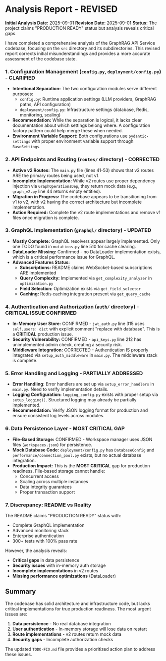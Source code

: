# Analysis Report - REVISED

**Initial Analysis Date:** 2025-09-01
**Revision Date:** 2025-09-01
**Status:** The project claims "PRODUCTION READY" status but analysis reveals critical gaps

I have completed a comprehensive analysis of the GraphRAG API Service codebase, focusing on the `src` directory and its subdirectories. This revised report corrects initial misunderstandings and provides a more accurate assessment of the codebase state.

### 1. **Configuration Management (`config.py`, `deployment/config.py`)** - CLARIFIED

*   **Intentional Separation:** The two configuration modules serve different purposes:
    - `config.py`: Runtime application settings (LLM providers, GraphRAG paths, API configuration)
    - `deployment/config.py`: Infrastructure settings (database, Redis, monitoring, scaling)
*   **Recommendation:** While the separation is logical, it lacks clear documentation about which settings belong where. A configuration factory pattern could help merge these when needed.
*   **Environment Variable Support:** Both configurations use `pydantic-settings` with proper environment variable support through `BaseSettings`.

### 2. **API Endpoints and Routing (`routes/` directory)** - CORRECTED

*   **Active v2 Routes:** The `main.py` file (lines 41-53) shows that v2 routes ARE the primary routes being used, not v1.
*   **Incomplete Implementation:** While v2 routes use proper dependency injection via `GraphOperationsDep`, they return mock data (e.g., `graph_v2.py` line 44 returns empty entities).
*   **Migration in Progress:** The codebase appears to be transitioning from v1 to v2, with v2 having the correct architecture but incomplete implementation.
*   **Action Required:** Complete the v2 route implementations and remove v1 files once migration is complete.

### 3. **GraphQL Implementation (`graphql/` directory)** - UPDATED

*   **Mostly Complete:** GraphQL resolvers appear largely implemented. Only one TODO found in `mutations.py` line 510 for cache clearing.
*   **DataLoader Missing:** Confirmed - no DataLoader implementation exists, which is a critical performance issue for GraphQL.
*   **Advanced Features Status:**
    - **Subscriptions:** README claims WebSocket-based subscriptions ARE implemented
    - **Query Complexity:** Implemented via `get_complexity_analyzer` in `optimization.py`
    - **Field Selection:** Optimization exists via `get_field_selector`
    - **Caching:** Redis caching integration present via `get_query_cache`

### 4. **Authentication and Authorization (`auth/` directory)** - CRITICAL ISSUE CONFIRMED

*   **In-Memory User Store:** CONFIRMED - `jwt_auth.py` line 315 uses `self.users: dict` with explicit comment "replace with database". This is a **CRITICAL** production issue.
*   **Security Vulnerability:** CONFIRMED - `api_keys.py` line 212 has unimplemented admin check, creating a security risk.
*   **Middleware Integration:** CORRECTED - Authentication IS properly integrated via `setup_auth_middleware` in `main.py`. The middleware stack is complete.

### 5. **Error Handling and Logging** - PARTIALLY ADDRESSED

*   **Error Handling:** Error handlers are set up via `setup_error_handlers` in `main.py`. Need to verify implementation details.
*   **Logging Configuration:** `logging_config.py` exists with proper setup via `setup_logging()`. Structured logging may already be partially implemented.
*   **Recommendation:** Verify JSON logging format for production and ensure consistent log levels across modules.

### 6. **Data Persistence Layer** - MOST CRITICAL GAP

*   **File-Based Storage:** CONFIRMED - Workspace manager uses JSON files (`workspaces.json`) for persistence.
*   **Mock Database Code:** `deployment/config.py` has `DatabaseConfig` and `performance/connection_pool.py` exists, but no actual database integration.
*   **Production Impact:** This is the **MOST CRITICAL** gap for production readiness. File-based storage cannot handle:
    - Concurrent access
    - Scaling across multiple instances
    - Data integrity guarantees
    - Proper transaction support

### 7. **Discrepancy: README vs Reality**

The README claims "PRODUCTION READY" status with:
- Complete GraphQL implementation
- Advanced monitoring stack
- Enterprise authentication
- 300+ tests with 100% pass rate

However, the analysis reveals:
- **Critical gaps** in data persistence
- **Security issues** with in-memory auth storage
- **Incomplete implementations** in v2 routes
- **Missing performance optimizations** (DataLoader)

## Summary

The codebase has solid architecture and infrastructure code, but lacks critical implementations for true production readiness. The most urgent issues are:

1. **Data persistence** - No real database integration
2. **User authentication** - In-memory storage will lose data on restart
3. **Route implementations** - v2 routes return mock data
4. **Security gaps** - Incomplete authorization checks

The updated `TODO-FIX.md` file provides a prioritized action plan to address these issues.
